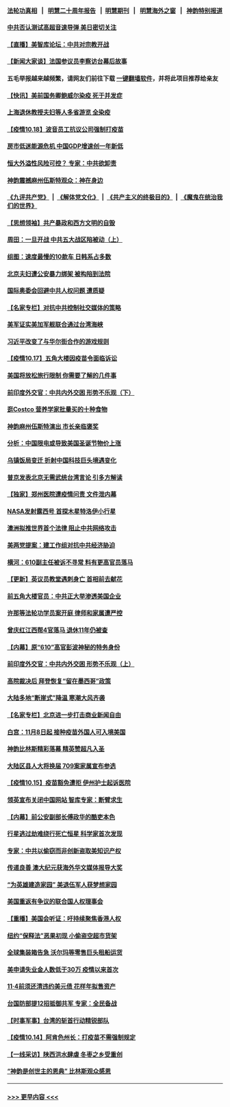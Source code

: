 #### [法轮功真相](https://github.com/gfw-breaker/truth/blob/master/README.md?t=0) &nbsp;&nbsp;|&nbsp;&nbsp; [明慧二十周年报告](https://github.com/gfw-breaker/mh-reports/blob/master/README.md?t=0) &nbsp;&nbsp;|&nbsp;&nbsp;[明慧期刊](https://github.com/gfw-breaker/mh-qikan) &nbsp;&nbsp;|&nbsp;&nbsp; [明慧海外之窗](https://github.com/gfw-breaker/mh-news/blob/master/README.md?t=0) &nbsp;&nbsp;|&nbsp;&nbsp; [神韵特别报道](https://github.com/gfw-breaker/mh-news/blob/master/shenyun.md?t=0)
#### [中共否认测试高超音速导弹 美日密切关注](../pages/nf4514/n13313182.md?t=10190701) 
#### [【直播】美智库论坛：中共对宗教开战](../pages/nf4514/n13312904.md?t=10190701) 
#### [【新闻大家谈】法国参议员李察访台幕后故事](../pages/nf4514/n13308813.md?t=10190701) 
#### 五毛举报越来越频繁，请网友们前往下载 [一键翻墙软件](https://github.com/gfw-breaker/ssr-accounts)，并将此项目推荐给亲友
#### [【快讯】美前国务卿鲍威尔染疫 死于并发症](../pages/nf4514/n13312819.md?t=10190701) 
#### [上海退休教授夫妇等人多省游览 全染疫](../pages/nf4514/n13311386.md?t=10190701) 
#### [【疫情10.18】波音员工抗议公司强制打疫苗](../pages/nf4514/n13311988.md?t=10190701) 
#### [房市低迷能源危机 中国GDP增速创一年新低](../pages/nf4514/n13311933.md?t=10190701) 
#### [恒大外溢性风险可控？ 专家：中共欲卸责](../pages/nf4514/n13311381.md?t=10190701) 
#### [神韵震撼麻州伍斯特观众：神在身边](../pages/nf4514/n13311364.md?t=10190701) 
#### [《九评共产党》](https://github.com/begood0513/9ping.md/blob/master/README.md) &nbsp;|&nbsp; [《解体党文化》](../../../../jtdwh.md/blob/master/README.md)  &nbsp;|&nbsp; [《共产主义的终极目的》](../../../../gczydzjmd.md/blob/master/README.md) &nbsp;|&nbsp; [《魔鬼在统治我们的世界》](../../../../mgztzwmdsj.md/blob/master/README.md) 
#### [【思想领袖】共产暴政和西方文明的自毁](../pages/nf4514/n13283489.md?t=10190701) 
#### [周田：一旦开战 中共五大战区陷被动（上）](../pages/nf4514/n13310977.md?t=10190701) 
#### [组图：速度最慢的10款车 日韩系占多数](../pages/nf4514/n13295738.md?t=10190701) 
#### [北京夫妇遭公安暴力绑架 被构陷到法院](../pages/nf4514/n13310517.md?t=10190701) 
#### [国际奥委会回避中共人权问题 遭质疑](../pages/nf4514/n13309583.md?t=10190701) 
#### [【名家专栏】对抗中共控制社交媒体的策略](../pages/nf4514/n13310382.md?t=10190701) 
#### [美军证实美加军舰联合通过台湾海峡](../pages/nf4514/n13310453.md?t=10190701) 
#### [习近平改变了与华尔街合作的游戏规则](../pages/nf4514/n13309820.md?t=10190701) 
#### [【疫情10.17】五角大楼因疫苗令面临诉讼](../pages/nf4514/n13310082.md?t=10190701) 
#### [美国将放松旅行限制 你需要了解的几件事](../pages/nf4514/n13308910.md?t=10190701) 
#### [前印度外交官：中共内外交困 形势不乐观（下）](../pages/nf4514/n13308035.md?t=10190701) 
#### [逛Costco 营养学家批量买的十种食物](../pages/nf4514/n13307519.md?t=10190701) 
#### [神韵麻州伍斯特演出 市长亲临褒奖](../pages/nf4514/n13309881.md?t=10190701) 
#### [分析：中国限电或导致美国圣诞节物价上涨](../pages/nf4514/n13299712.md?t=10190701) 
#### [乌镇饭局变迁 折射中国科技巨头境遇变化](../pages/nf4514/n13307822.md?t=10190701) 
#### [普京发表北京无需武统台湾言论 引多方解读](../pages/nf4514/n13309275.md?t=10190701) 
#### [【独家】郑州医院遭疫情问责 文件泄内幕](../pages/nf4514/n13307886.md?t=10190701) 
#### [NASA发射露西号 首探木星特洛伊小行星](../pages/nf4514/n13309065.md?t=10190701) 
#### [澳洲拟推世界首个法律 阻止中共网络攻击](../pages/nf4514/n13307778.md?t=10190701) 
#### [美两党提案：建工作组对抗中共经济胁迫](../pages/nf4514/n13308900.md?t=10190701) 
#### [横河：610副主任被诉不寻常 料有更高官员落马](../pages/nf4514/n13307942.md?t=10190701) 
#### [【更新】英议员教堂遇刺身亡 首相前去献花](../pages/nf4514/n13307288.md?t=10190701) 
#### [前五角大楼官员：中共正大举渗透美国企业](../pages/nf4514/n13308274.md?t=10190701) 
#### [许那等法轮功学员案开庭 律师和家属遭严控](../pages/nf4514/n13307921.md?t=10190701) 
#### [曾庆红江西帮4官落马 退休11年仍被查](../pages/nf4514/n13308097.md?t=10190701) 
#### [【内幕】原“610”高官彭波神秘的特务身份](../pages/nf4514/n13307745.md?t=10190701) 
#### [前印度外交官：中共内外交困 形势不乐观（上）](../pages/nf4514/n13307574.md?t=10190701) 
#### [高院裁决后 拜登恢复“留在墨西哥”政策](../pages/nf4514/n13307324.md?t=10190701) 
#### [大陆多地“断崖式”降温 寒潮大风齐袭](../pages/nf4514/n13307007.md?t=10190701) 
#### [【名家专栏】北京进一步打击商业新闻自由](../pages/nf4514/n13306851.md?t=10190701) 
#### [白宫：11月8日起 接种疫苗外国人可入境美国](../pages/nf4514/n13307033.md?t=10190701) 
#### [神韵比林斯精彩落幕 精英赞超凡入圣](../pages/nf4514/n13306689.md?t=10190701) 
#### [大陆区县人大将换届 709案家属宣布参选](../pages/nf4514/n13306551.md?t=10190701) 
#### [【疫情10.15】疫苗豁免遭拒 伊州护士起诉医院](../pages/nf4514/n13306472.md?t=10190701) 
#### [领英宣布关闭中国网站 智库专家：断臂求生](../pages/nf4514/n13305945.md?t=10190701) 
#### [【内幕】前公安副部长傅政华的酷吏本色](../pages/nf4514/n13305416.md?t=10190701) 
#### [行星逃过劫难绕行死亡恒星 科学家首次发现](../pages/nf4514/n13305074.md?t=10190701) 
#### [专家：中共以偷窃而非创新盗取美知识产权](../pages/nf4514/n13305449.md?t=10190701) 
#### [传递良善 澳大纪元获海外华文媒体报导大奖](../pages/nf4514/n13305478.md?t=10190701) 
#### [“为英雄建造家园” 美退伍军人获梦想家园](../pages/nf4514/n13303110.md?t=10190701) 
#### [美国重返有争议的联合国人权理事会](../pages/nf4514/n13304814.md?t=10190701) 
#### [【重播】美国会听证：吁持续聚焦香港人权](../pages/nf4514/n13304862.md?t=10190701) 
#### [纽约“保释法”恶果初现 小偷盗空超市货架](../pages/nf4514/n13303238.md?t=10190701) 
#### [全球集装箱告急 沃尔玛等零售巨头租船运货](../pages/nf4514/n13304809.md?t=10190701) 
#### [美申请失业金人数低于30万 疫情以来首次](../pages/nf4514/n13304722.md?t=10190701) 
#### [11‧4前须还清违约美元债 花样年拟售资产](../pages/nf4514/n13304766.md?t=10190701) 
#### [台国防部提12招抵御共军 专家：全民备战](../pages/nf4514/n13304231.md?t=10190701) 
#### [【时事军事】台湾的斩首行动精锐部队](../pages/nf4514/n13300186.md?t=10190701) 
#### [【疫情10.14】阿肯色州长：打疫苗不需强制规定](../pages/nf4514/n13303980.md?t=10190701) 
#### [【一线采访】陕西洪水肆虐 冬枣之乡受重创](../pages/nf4514/n13303253.md?t=10190701) 
#### [“神韵是创世主的恩典” 比林斯观众感恩](../pages/nf4514/n13303832.md?t=10190701) 

----
#### [ >>> 更早内容 <<< ](../indexes/nf4514-earlier.md)
